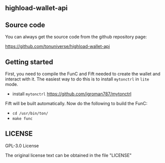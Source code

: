 ## highload-wallet-api

## Source code

You can always get the source code from the github repository page:

https://github.com/tonuniverse/highload-wallet-api

## Getting started

First, you need to compile the FunC and Fift needed to create the wallet and interact with it. The easiest way to do this is to install `mytonctrl` in `lite` mode.

- install `mytonctrl` https://github.com/igroman787/mytonctrl

Fift will be built automatically. Now do the following to build the FunC:

- `cd /usr/bin/ton/`
- `make func`


## LICENSE

GPL-3.0 License

The original license text can be obtained in the file "LICENSE"